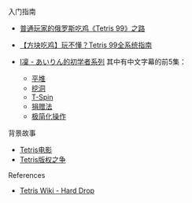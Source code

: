

入门指南

 * [普通玩家的俄罗斯吃鸡《Tetris 99》之路](https://www.gcores.com/articles/107316)
 * [【方块吃鸡】玩不懂？Tetris 99全系统指南](https://www.bilibili.com/read/cv2118721/)

 * [I凜 - あいりん的初学者系列](https://www.youtube.com/watch?v=0p-QmK0DCwI&list=PLzjdTwIVBlEQ1V-cI6DwgctCZkry9FAaz) 其中有中文字幕的前5集：
   * [平堆](https://www.gcores.com/articles/110870)
   * [挖洞](https://www.gcores.com/articles/111527)
   * [T-Spin](https://www.gcores.com/articles/112136)
   * [捐赠法](https://www.gcores.com/videos/113229)
   * [极简化操作](https://www.gcores.com/articles/113715)

背景故事

- [Tetris电影](https://en.wikipedia.org/wiki/Tetris_(film))
- [Tetris版权之争](https://www.youtube.com/watch?v=_fQtxKmgJC8)

References

 * [Tetris Wiki - Hard Drop](https://harddrop.com/wiki/Tetris_Wiki)
